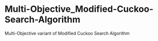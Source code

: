 # Multi-Objective_Modified-Cuckoo-Search-Algorithm
Multi-Objective variant of Modified Cuckoo Search Algorithm
